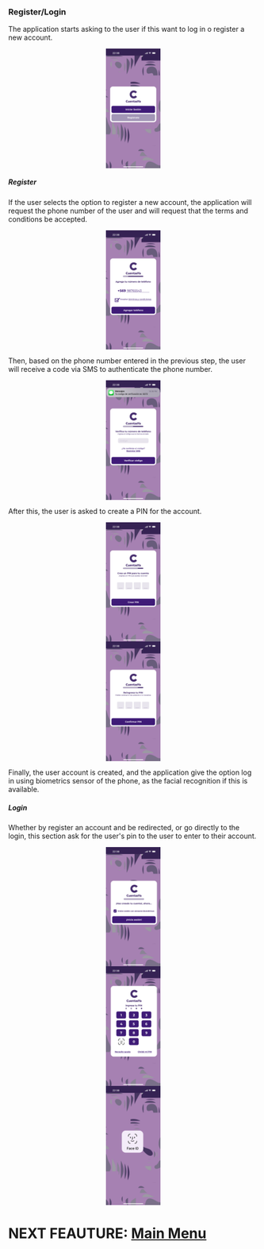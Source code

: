 ### Register/Login

The application starts asking to the user if this want to log in o register a new account.

<div style="display: flex; gap: 10px; justify-content: center; align-items: center; flex-wrap: wrap;">
   <img src="../Images/CuentasYA-02.png" alt="Wireframe 1" style="width: 22%; height: auto;">
</div>

##### Register
If the user selects the option to register a new account, the application will request the phone number of the user and will request that the terms and conditions be accepted.

<div style="display: flex; gap: 10px; justify-content: center; align-items: center; flex-wrap: wrap;">
   <img src="../Images/CuentasYA-03.png" alt="Wireframe 1" style="width: 22%; height: auto;">
</div>

Then, based on the phone number entered in the previous step, the user will receive a code via SMS to authenticate the phone number. 


<div style="display: flex; gap: 10px; justify-content: center; align-items: center; flex-wrap: wrap;">
   <img src="../Images/CuentasYA-04.png" alt="Wireframe 1" style="width: 22%; height: auto;">
</div>

After this, the user is asked to create a PIN for the account.

<div style="display: flex; gap: 10px; justify-content: center; align-items: center; flex-wrap: wrap;">
   <img src="../Images/CuentasYA-05.png" alt="Wireframe 1" style="width: 22%; height: auto;">
</div>

<div style="display: flex; gap: 10px; justify-content: center; align-items: center; flex-wrap: wrap;">
   <img src="../Images/CuentasYA-06.png" alt="Wireframe 1" style="width: 22%; height: auto;">
</div>

Finally, the user account is created, and the application give the option log in using biometrics sensor of the phone, as the facial recognition if this is available.

##### Login 
Whether by register an account and be redirected, or go directly to the login, this section ask for the user's pin to the user to enter to their account.

<div style="display: flex; gap: 10px; justify-content: center; align-items: center; flex-wrap: wrap;">
   <img src="../Images/CuentasYA-07.png" alt="Wireframe 1" style="width: 22%; height: auto;">
</div>

<div style="display: flex; gap: 10px; justify-content: center; align-items: center; flex-wrap: wrap;">
   <img src="../Images/CuentasYA-08.png" alt="Wireframe 1" style="width: 22%; height: auto;">
</div>

<div style="display: flex; gap: 10px; justify-content: center; align-items: center; flex-wrap: wrap;">
   <img src="../Images/CuentasYA-09.png" alt="Wireframe 1" style="width: 22%; height: auto;">
</div>

# NEXT FEAUTURE: [Main Menu](../Explanation-EN/02.Menu.md)
